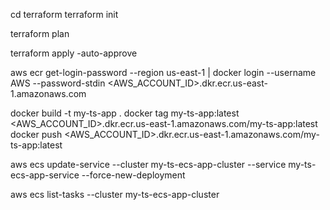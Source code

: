 cd terraform
terraform init

terraform plan

terraform apply -auto-approve

aws ecr get-login-password --region us-east-1 | docker login --username AWS --password-stdin <AWS_ACCOUNT_ID>.dkr.ecr.us-east-1.amazonaws.com

docker build -t my-ts-app .
docker tag my-ts-app:latest <AWS_ACCOUNT_ID>.dkr.ecr.us-east-1.amazonaws.com/my-ts-app:latest
docker push <AWS_ACCOUNT_ID>.dkr.ecr.us-east-1.amazonaws.com/my-ts-app:latest


aws ecs update-service --cluster my-ts-ecs-app-cluster --service my-ts-ecs-app-service --force-new-deployment


aws ecs list-tasks --cluster my-ts-ecs-app-cluster